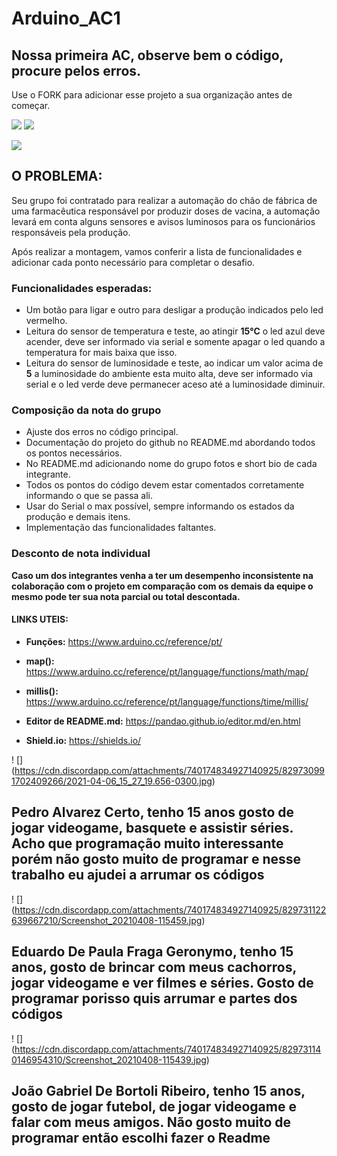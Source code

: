 # Arduino_AC1
## Nossa primeira AC, observe bem o código, procure pelos erros.

Use o FORK para adicionar esse projeto a sua organização antes de começar.

![](https://img.shields.io/github/forks/Leoruiz197/Arduino_AC1)
![](https://img.shields.io/github/stars/Leoruiz197/Arduino_AC1)

![](https://github.com/Leoruiz197/Arduino_AC1/blob/main/AC1.png)

## **O PROBLEMA:** 

Seu grupo foi contratado para realizar a automação do chão de fábrica de uma farmacêutica responsável por produzir doses de vacina, a automação levará em conta alguns sensores e avisos luminosos para os funcionários responsáveis pela produção.

Após realizar a montagem, vamos conferir a lista de funcionalidades e adicionar cada ponto necessário para completar o desafio.

### Funcionalidades esperadas:

- Um botão para ligar e outro para desligar a produção indicados pelo led vermelho.
- Leitura do sensor de temperatura e teste, ao atingir **15℃** o led azul deve acender, deve ser informado via serial e somente apagar o led quando a temperatura for mais baixa que isso.
- Leitura do sensor de luminosidade e teste, ao indicar um valor acima de **5** a luminosidade do ambiente esta muito alta, deve ser informado via serial e o led verde deve permanecer aceso até a luminosidade diminuir.

### Composição da nota do grupo
- Ajuste dos erros no código principal.
- Documentação do projeto do github no README.md abordando todos os pontos necessários.
- No README.md adicionando nome do grupo fotos e short bio de cada integrante.
- Todos os pontos do código devem estar comentados corretamente informando o que se passa ali.
- Usar do Serial o max possível, sempre informando os estados da produção e demais itens.
- Implementação das funcionalidades faltantes.

### Desconto de nota individual

**Caso um dos integrantes venha a ter um desempenho inconsistente na colaboração com o projeto em comparação com os demais da equipe o mesmo pode ter sua nota parcial ou total descontada.**

#### LINKS UTEIS:

- **Funções:** https://www.arduino.cc/reference/pt/
- **map():** https://www.arduino.cc/reference/pt/language/functions/math/map/
- **millis():** https://www.arduino.cc/reference/pt/language/functions/time/millis/

- **Editor de README.md:** https://pandao.github.io/editor.md/en.html
- **Shield.io:** https://shields.io/

! [] (https://cdn.discordapp.com/attachments/740174834927140925/829730991702409266/2021-04-06_15_27_19.656-0300.jpg)
## Pedro Alvarez Certo, tenho 15 anos gosto de jogar videogame, basquete e assistir séries. Acho que programação muito interessante porém não gosto muito de programar e nesse trabalho eu ajudei a arrumar os códigos

! [] (https://cdn.discordapp.com/attachments/740174834927140925/829731122639667210/Screenshot_20210408-115459.jpg)
## Eduardo De Paula Fraga Geronymo, tenho 15 anos, gosto de brincar com meus cachorros, jogar videogame e ver filmes e séries. Gosto de programar porisso quis arrumar e partes dos códigos

! [] (https://cdn.discordapp.com/attachments/740174834927140925/829731140146954310/Screenshot_20210408-115439.jpg)
## João Gabriel De Bortoli Ribeiro, tenho 15 anos, gosto de jogar futebol, de jogar videogame e falar com meus amigos. Não gosto muito de programar então escolhi fazer o Readme
